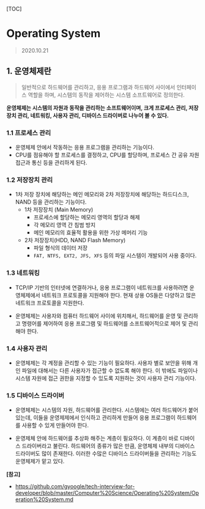 [TOC]

# Operating System

> 2020.10.21



## 1. 운영체제란

> 일반적으로 하드웨어를 관리하고, 응용 프로그램과 하드웨어 사이에서 인터페이스 역할을 하며, 시스템의 동작을 제어하는 시스템 소프트웨어로 정의한다.



**운영체제는 시스템의 자원과 동작을 관리하는 소프트웨어이며, 크게 프로세스 관리, 저장장치 관리, 네트워킹, 사용자 관리, 디바이스 드라이버로 나누어 볼 수 있다.**



### 1.1 프로세스 관리

- 운영체제 안에서 작동하는 응용 프로그램을 관리하는 기능이다.
- CPU를 점유해야 할 프로세스를 결정하고, CPU를 할당하며, 프로세스 간 공유 자원 접근과 통신 등을 관리하게 된다.



### 1.2 저장장치 관리

- 1차 저장 장치에 해당하는 메인 메모리와 2차 저장장치에 해당하는 하드디스크, NAND 등을 관리하는 기능이다.
  - 1차 저장장치 (Main Memory)
    - 프로세스에 할당하는 메모리 영역의 할당과 해제
    - 각 메모리 영역 간 침범 방지
    - 메인 메모리의 효율적 활용을 위한 가상 메머리 기능
  - 2차 저장장치(HDD, NAND Flash Memory)
    - 파일 형식의 데이터 저장
    - `FAT, NTFS, EXT2, JFS, XFS` 등의 파일 시스템이 개발되어 사용 중이다.



### 1.3 네트워킹

- TCP/IP 기반의 인터넷에 연결하거나, 응용 프로그램이 네트워크를 사용하려면 운영체제에서 네트워크 프로토콜을 지원해야 한다. 현재 상용 OS들은 다양하고 많은 네트워크 프로토콜을 지원한다.

- 운영체제는 사용자와 컴퓨터 하드웨어 사이에 위치해서, 하드웨어를 운영 및 관리하고 명령어를 제어하여 응용 프로그램 및 하드웨어를 소프트웨어적으로 제어 및 관리해야 한다.



### 1.4 사용자 관리

- 운영체제는 각 계정을 관리할 수 있는 기능이 필요하다. 사용자 별로 보안을 위해 개인 파일에 대해서는 다른 사용자가 접근할 수 없도록 해야 한다. 이 밖에도 파일이나 시스템 자원에 접근 권한을 지정할 수 있도록 지원하는 것이 사용자 관리 기능이다.





### 1.5 디바이스 드라이버

- 운영체제는 시스템의 자원, 하드웨어를 관리한다. 시스템에는 여러 하드웨어가 붙어있는데, 이들을 운영제제에서 인식하고 관리하게 만들어 응용 프로그램이 하드웨어를 사용할 수 있게 만들어야 한다.

- 운영제체 안에 하드웨어를 추상화 해주는 계층이 필요하다. 이 계층이 바로 디바이스 드라이버라고 불린다. 하드웨어의 종류가 많은 만큼, 운영체제 내부의 디바이스  드라이버도 많이 존재한다. 이러한 수많은 디바이스 드라이버들을 관리하는 기능도 운영체제가 맡고 있다.



**[참고]**

- https://github.com/gyoogle/tech-interview-for-developer/blob/master/Computer%20Science/Operating%20System/Operation%20System.md